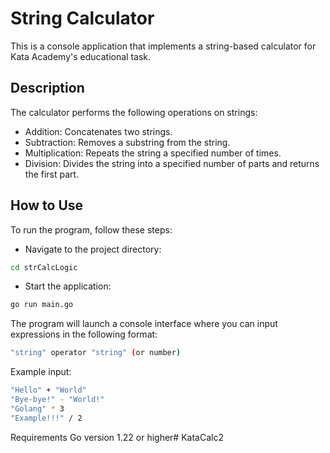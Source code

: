 # String Calculator

This is a console application that implements a string-based calculator for Kata Academy's educational task.

## Description
The calculator performs the following operations on strings:

- Addition: Concatenates two strings.
- Subtraction: Removes a substring from the string.
- Multiplication: Repeats the string a specified number of times.
- Division: Divides the string into a specified number of parts and returns the first part.

## How to Use
To run the program, follow these steps:

- Navigate to the project directory:

```bash
cd strCalcLogic
```

- Start the application:

```bash
go run main.go
```

The program will launch a console interface where you can input expressions in the following format:

```bash
"string" operator "string" (or number)
```

Example input:

```bash
"Hello" + "World"
"Bye-bye!" - "World!"
"Golang" * 3
"Example!!!" / 2
```

Requirements
Go version 1.22 or higher#   K a t a C a l c 2  
 